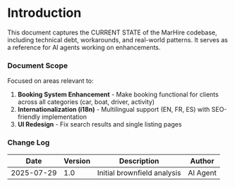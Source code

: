 # Introduction

This document captures the CURRENT STATE of the MarHire codebase, including technical debt, workarounds, and real-world patterns. It serves as a reference for AI agents working on enhancements.

### Document Scope

Focused on areas relevant to:
1. **Booking System Enhancement** - Make booking functional for clients across all categories (car, boat, driver, activity)
2. **Internationalization (i18n)** - Multilingual support (EN, FR, ES) with SEO-friendly implementation
3. **UI Redesign** - Fix search results and single listing pages

### Change Log

| Date       | Version | Description                 | Author    |
| ---------- | ------- | --------------------------- | --------- |
| 2025-07-29 | 1.0     | Initial brownfield analysis | AI Agent  |
